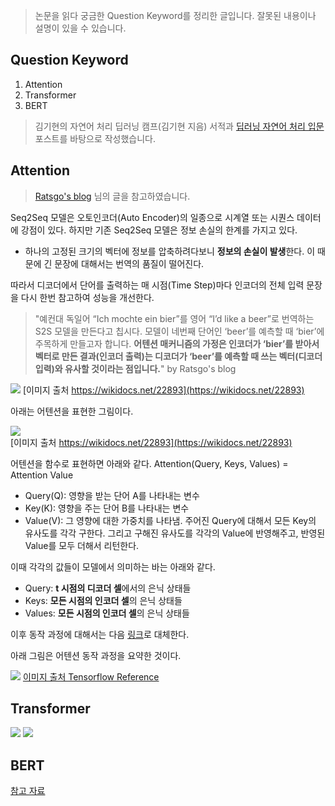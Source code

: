 > 논문을 읽다 궁금한 Question Keyword를 정리한 글입니다. 잘못된 내용이나 설명이 있을 수 있습니다.

## Question Keyword

1. Attention
2. Transformer
3. BERT

> 김기현의 자연어 처리 딥러닝 캠프(김기현 지음) 서적과 [딥러닝 자연어 처리 입문](https://wikidocs.net/22893) 포스트를 바탕으로 작성했습니다.

## Attention

> [Ratsgo's blog](https://ratsgo.github.io/from%20frequency%20to%20semantics/2017/10/06/attention/) 님의 글을 참고하였습니다.

Seq2Seq 모델은 오토인코더(Auto Encoder)의 일종으로 시계열 또는 시퀀스 데이터에 강점이 있다.
하지만 기존 Seq2Seq 모델은 정보 손실의 한계를 가지고 있다.

- 하나의 고정된 크기의 벡터에 정보를 압축하려다보니 **정보의 손실이 발생**한다. 이 때문에 긴 문장에 대해서는 번역의 품질이 떨어진다.

따라서 디코더에서 단어를 출력하는 매 시점(Time Step)마다 인코더의 전체 입력 문장을 다시 한번 참고하여 성능을 개선한다.

> "예컨대 독일어 “Ich mochte ein bier”를 영어 “I’d like a beer”로 번역하는 S2S 모델을 만든다고 칩시다. 모델이 네번째 단어인 ‘beer’를 예측할 때 ‘bier’에 주목하게 만들고자 합니다. **어텐션 매커니즘의 가정은 인코더가 ‘bier’를 받아서 벡터로 만든 결과(인코더 출력)는 디코더가 ‘beer’를 예측할 때 쓰는 벡터(디코더 입력)와 유사할 것이라는 점입니다.**" by Ratsgo's blog

![](https://wikidocs.net/images/page/22893/dotproductattention1_final.PNG)
[이미지 출처 https://wikidocs.net/22893](https://wikidocs.net/22893)

아래는 어텐션을 표현한 그림이다.

![](https://wikidocs.net/images/page/22893/%EC%BF%BC%EB%A6%AC.PNG)  
[이미지 출처 https://wikidocs.net/22893](https://wikidocs.net/22893)

어텐션을 함수로 표현하면 아래와 같다.
Attention(Query, Keys, Values) = Attention Value
- Query(Q): 영향을 받는 단어 A를 나타내는 변수
- Key(K): 영향을 주는 단어 B를 나타내는 변수
- Value(V): 그 영향에 대한 가중치를 나타냄.
주어진 Query에 대해서 모든 Key의 유사도를 각각 구한다. 그리고 구해진 유사도를 각각의 Value에 반영해주고, 반영된 Value를 모두 더해서 리턴한다.

이때 각각의 값들이 모델에서 의미하는 바는 아래와 같다.

- Query: **t 시점의 디코더 셀**에서의 은닉 상태들
- Keys: **모든 시점의 인코더 셀**의 은닉 상태들
- Values: **모든 시점의 인코더 셀**의 은닉 상태들

이후 동작 과정에 대해서는 다음 [링크](https://wikidocs.net/22893)로 대체한다.

아래 그림은 어텐션 동작 과정을 요약한 것이다.

![](https://www.tensorflow.org/images/seq2seq/attention_mechanism.jpg)
[이미지 출처 Tensorflow Reference](https://www.tensorflow.org/tutorials/text/nmt_with_attention)

## Transformer

![](https://wikidocs.net/images/page/31379/transformer2.PNG)
![](https://wikidocs.net/images/page/31379/transformer_attention_overview.PNG)

## BERT

[참고 자료](http://docs.likejazz.com/bert/)
